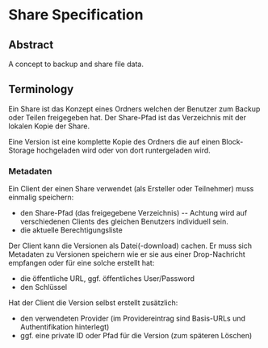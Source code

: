 # Share Specification

## Abstract

A concept to backup and share file data.

## Terminology

Ein Share ist das Konzept eines Ordners welchen der Benutzer zum Backup oder Teilen freigegeben hat.
Der Share-Pfad ist das Verzeichnis mit der lokalen Kopie der Share.

Eine Version ist eine komplette Kopie des Ordners die auf einen Block-Storage hochgeladen wird oder von dort runtergeladen wird.

### Metadaten

Ein Client der einen Share verwendet (als Ersteller oder Teilnehmer) muss einmalig speichern:

* den Share-Pfad (das freigegebene Verzeichnis) -- Achtung wird auf verschiedenen Clients des gleichen Benutzers individuell sein.
* die aktuelle Berechtigungsliste

Der Client kann die Versionen als Datei(-download) cachen. Er muss sich Metadaten zu Versionen speichern wie er sie aus einer Drop-Nachricht empfangen oder für eine solche erstellt hat:

* die öffentliche URL, ggf. öffentliches User/Password
* den Schlüssel

Hat der Client die Version selbst erstellt zusätzlich:

* den verwendeten Provider (im Providereintrag sind Basis-URLs und Authentifikation hinterlegt)
* ggf. eine private ID oder Pfad für die Version (zum späteren Löschen)
